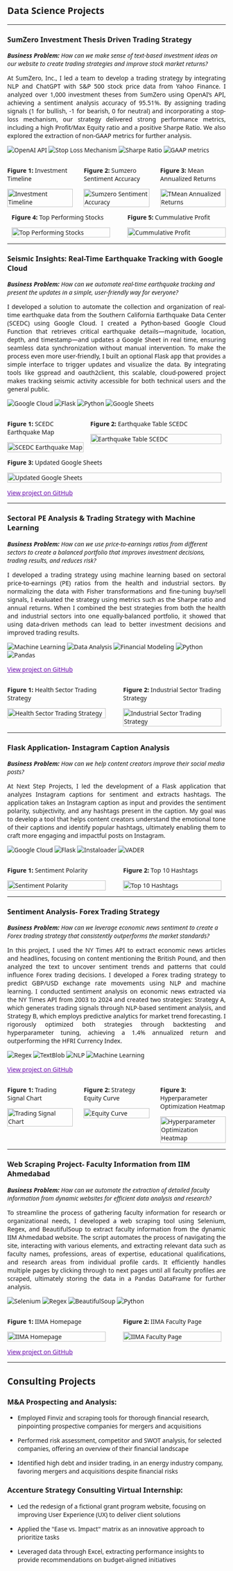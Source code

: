## Data Science Projects

---
### SumZero Investment Thesis Driven Trading Strategy

<em><strong>Business Problem:</strong> How can we make sense of text-based investment ideas on our website to create trading strategies and improve stock market returns?</em>

<div style="text-align: justify;">
At SumZero, Inc., I led a team to develop a trading strategy by integrating NLP and ChatGPT with S&P 500 stock price data from Yahoo Finance. I analyzed over 1,000 investment theses from SumZero using OpenAI’s API, achieving a sentiment analysis accuracy of 95.51%. By assigning trading signals (1 for bullish, -1 for bearish, 0 for neutral) and incorporating a stop-loss mechanism, our strategy delivered strong performance metrics, including a high Profit/Max Equity ratio and a positive Sharpe Ratio. We also explored the extraction of non-GAAP metrics for further analysis.
</div>

![OpenAI API](https://img.shields.io/badge/OpenAI_API-lightgrey?style=flat-square&logo=openai)
![Stop Loss Mechanism](https://img.shields.io/badge/Stop_Loss_Mechanism-lightgrey?style=flat-square)
![Sharpe Ratio](https://img.shields.io/badge/Sharpe_Ratio-lightgrey?style=flat-square)
![GAAP metrics](https://img.shields.io/badge/GAAP_metrics-lightgrey?style=flat-square&logo=python)

<div style="display: flex; justify-content: space-between; align-items: flex-start; flex-wrap: nowrap;">
  <div style="width: 30%; padding-right: 10px;">
    <p><strong>Figure 1:</strong> Investment Timeline</p>
    <img src="images/Timeline.png" alt="Investment Timeline" style="width: 100%; height: auto;"/>
  </div>
  <div style="width: 30%; padding-left: 10px; padding-right: 10px;">
    <p><strong>Figure 2:</strong> Sumzero Sentiment Accuracy</p>
    <img src="images/Sumzero sentiment accuracy.png" alt="Sumzero Sentiment Accuracy" style="width: 100%; height: auto;"/>
  </div>
  <div style="width: 30%; padding-left: 10px;">
    <p><strong>Figure 3:</strong> Mean Annualized Returns</p>
    <img src="images/Mean Annualized Returns.png" alt="TMean Annualized Returns" style="width: 100%; height: auto;"/>
  </div>
</div>
<div style="display: flex; justify-content: space-between; align-items: flex-start; flex-wrap: nowrap;">
  <div style="width: 45%; padding-left: 10px;">
    <p><strong>Figure 4:</strong> Top Performing Stocks</p>
    <img src="images/Top Stocks.png" alt="Top Performing Stocks" style="width: 100%; height: auto;"/>
  </div><div style="width: 45%; padding-left: 10px;">
    <p><strong>Figure 5:</strong> Cummulative Profit</p>
    <img src="images/Profit.png" alt="Cummulative Profit" style="width: 100%; height: auto;"/>
  </div>
</div>

---

### Seismic Insights: Real-Time Earthquake Tracking with Google Cloud

<em><strong>Business Problem:</strong> How can we automate real-time earthquake tracking and present the updates in a simple, user-friendly way for everyone?</em>

<div style="text-align: justify;">
I developed a solution to automate the collection and organization of real-time earthquake data from the Southern California Earthquake Data Center (SCEDC) using Google Cloud. I created a Python-based Google Cloud Function that retrieves critical earthquake details—magnitude, location, depth, and timestamp—and updates a Google Sheet in real time, ensuring seamless data synchronization without manual intervention. To make the process even more user-friendly, I built an optional Flask app that provides a simple interface to trigger updates and visualize the data. By integrating tools like gspread and oauth2client, this scalable, cloud-powered project makes tracking seismic activity accessible for both technical users and the general public.
</div>

![Google Cloud](https://img.shields.io/badge/Google_Cloud-lightgrey?style=flat-square&logo=google-cloud)
![Flask](https://img.shields.io/badge/Flask-lightgrey?style=flat-square&logo=flask)
![Python](https://img.shields.io/badge/Python-lightgrey?style=flat-square&logo=python)
![Google Sheets](https://img.shields.io/badge/Google%20Sheets-lightgrey?style=flat-square&logo=googlesheets)

<div style="display: flex; justify-content: space-between; align-items: flex-start; flex-wrap: wrap;">
  <div style="width: 35%; padding-right: 10px;">
    <p><strong>Figure 1:</strong> SCEDC Earthquake Map</p>
    <img src="images/Earthquake Map From SCEDC.gif" alt="SCEDC Earthquake Map" style="width: 100%; height: auto;"/>
  </div>
  <div style="width: 60%; padding-right: 10px;">
    <p><strong>Figure 2:</strong> Earthquake Table SCEDC</p>
    <img src="images/Earthquake Table SCEDC.png" alt="Earthquake Table SCEDC" style="width: 100%; height: auto;"/>
  </div>
  <div style="width: 100%; padding-right: 10px;">
    <p><strong>Figure 3:</strong> Updated Google Sheets</p>
    <img src="images/CC Final.png" alt="Updated Google Sheets" style="width: 100%; height: auto;"/>
  </div>
</div>

<a href="https://github.com/your-repo-link" style="color:#6a0dad;">View project on GitHub</a>

---

### Sectoral PE Analysis & Trading Strategy with Machine Learning

<em><strong>Business Problem:</strong> How can we use price-to-earnings ratios from different sectors to create a balanced portfolio that improves investment decisions, trading results, and reduces risk?</em>

<div style="text-align: justify;">
I developed a trading strategy using machine learning based on sectoral price-to-earnings (PE) ratios from the health and industrial sectors. By normalizing the data with Fisher transformations and fine-tuning buy/sell signals, I evaluated the strategy using metrics such as the Sharpe ratio and annual returns. When I combined the best strategies from both the health and industrial sectors into one equally-balanced portfolio, it showed that using data-driven methods can lead to better investment decisions and improved trading results.
</div>

![Machine Learning](https://img.shields.io/badge/Machine_Learning-lightgrey?style=flat-square)
![Data Analysis](https://img.shields.io/badge/Data_Analysis-lightgrey?style=flat-square)
![Financial Modeling](https://img.shields.io/badge/Financial_Modeling-lightgrey?style=flat-square)
![Python](https://img.shields.io/badge/Python-lightgrey?style=flat-square&logo=python)
![Pandas](https://img.shields.io/badge/Pandas-lightgrey?style=flat-square&logo=pandas)

<a href="https://github.com/Github4Aakanksha/ML/blob/main/Sectoral%20PE%20Analysis%20and%20Trading%20Strategy%20ML.ipynb" style="color:#6a0dad;">View project on GitHub</a>

<div style="display: flex; justify-content: space-between; align-items: flex-start; flex-wrap: wrap;">
  <div style="width: 45%; padding-right: 10px;">
    <p><strong>Figure 1:</strong> Health Sector Trading Strategy</p>
    <img src="images/portfolio1.png?raw=true" alt="Health Sector Trading Strategy" style="width: 100%; height: auto;"/>
  </div>
  <div style="width: 45%; padding-right: 10px;">
    <p><strong>Figure 2:</strong> Industrial Sector Trading Strategy</p>
    <img src="images/portfolio 2.png?raw=true" alt="Industrial Sector Trading Strategy" style="width: 100%; height: auto;"/>
  </div>
</div>

---

### Flask Application- Instagram Caption Analysis

<em><strong>Business Problem:</strong> How can we help content creators improve their social media posts?</em>

<div style="text-align: justify;">
At Next Step Projects,  I led the development of a Flask application that analyzes Instagram captions for sentiment and extracts hashtags. The application takes an Instagram caption as input and provides the sentiment polarity, subjectivity, and any hashtags present in the caption. My goal was to develop a tool that helps content creators understand the emotional tone of their captions and identify popular hashtags, ultimately enabling them to craft more engaging and impactful posts on Instagram.
</div>

![Google Cloud](https://img.shields.io/badge/Google_Cloud-lightgrey?style=flat-square&logo=google-cloud)
![Flask](https://img.shields.io/badge/Flask-lightgrey?style=flat-square&logo=flask)
![Instaloader](https://img.shields.io/badge/Instaloader-lightgrey?style=flat-square)
![VADER](https://img.shields.io/badge/VADER-lightgrey?style=flat-square)

<div style="display: flex; justify-content: space-between; align-items: flex-start; flex-wrap: nowrap;">
  <div style="width: 45%; padding-right: 10px;">
    <p><strong>Figure 1:</strong> Sentiment Polarity</p>
    <img src="images/Sentiment polarity.png" alt="Sentiment Polarity" style="width: 100%; height: auto;"/>
  </div>
  <div style="width: 45%; padding-left: 10px; padding-right: 10px;">
    <p><strong>Figure 2:</strong> Top 10 Hashtags</p>
    <img src="images/Hashtags.png" alt="Top 10 Hashtags" style="width: 100%; height: auto;"/>
  </div>
</div>

---

### Sentiment Analysis- Forex Trading Strategy

<em><strong>Business Problem:</strong> How can we leverage economic news sentiment to create a Forex trading strategy that consistently outperforms the market standards?</em>

<div style="text-align: justify;">
In this project, I used the NY Times API to extract economic news articles and headlines, focusing on content mentioning the British Pound, and then analyzed the text to uncover sentiment trends and patterns that could influence Forex trading decisions. I developed a Forex trading strategy to predict GBP/USD exchange rate movements using NLP and machine learning. I conducted sentiment analysis on economic news extracted via the NY Times API from 2003 to 2024 and created two strategies: Strategy A, which generates trading signals through NLP-based sentiment analysis, and Strategy B, which employs predictive analytics for market trend forecasting. I rigorously optimized both strategies through backtesting and hyperparameter tuning, achieving a 1.4% annualized return and outperforming the HFRI Currency Index.
</div>

![Regex](https://img.shields.io/badge/Regex-lightgrey?style=flat-square)
![TextBlob](https://img.shields.io/badge/TextBlob-lightgrey?style=flat-square)
![NLP](https://img.shields.io/badge/NLP-lightgrey?style=flat-square)
![Machine Learning](https://img.shields.io/badge/Machine_Learning-lightgrey?style=flat-square)

<a href="https://github.com/athk13/FX-Sentiment-Analysis-Trading-Strategy" style="color:#6a0dad;">View project on GitHub</a>

<div style="display: flex; justify-content: space-between; align-items: flex-start; flex-wrap: nowrap;">
  <div style="width: 30%; padding-right: 10px;">
    <p><strong>Figure 1:</strong> Trading Signal Chart</p>
    <img src="images/Screenshot%202024-04-16%20122044.png" alt="Trading Signal Chart" style="width: 100%; height: auto;"/>
  </div>
  <div style="width: 30%; padding-left: 10px; padding-right: 10px;">
    <p><strong>Figure 2:</strong> Strategy Equity Curve</p>
    <img src="images/Screenshot%202024-04-16%20122058.png" alt="Equity Curve" style="width: 100%; height: auto;"/>
  </div>
  <div style="width: 30%; padding-left: 10px;">
    <p><strong>Figure 3:</strong> Hyperparameter Optimization Heatmap</p>
    <img src="images/hyperparameter-heatmap.png" alt="Hyperparameter Optimization Heatmap" style="width: 100%; height: auto;"/>
  </div>
</div>

---

### Web Scraping Project- Faculty Information from IIM Ahmedabad

<em><strong>Business Problem:</strong> How can we automate the extraction of detailed faculty information from dynamic websites for efficient data analysis and research? </em>

<div style="text-align: justify;">
To streamline the process of gathering faculty information for research or organizational needs, I developed a web scraping tool using Selenium, Regex, and BeautifulSoup to extract faculty information from the dynamic IIM Ahmedabad website. The script automates the process of navigating the site, interacting with various elements, and extracting relevant data such as faculty names, professions, areas of expertise, educational qualifications, and research areas from individual profile cards. It efficiently handles multiple pages by clicking through to next pages until all faculty profiles are scraped, ultimately storing the data in a Pandas DataFrame for further analysis.
</div>

![Selenium](https://img.shields.io/badge/Selenium-lightgrey?style=flat-square&logo=selenium)
![Regex](https://img.shields.io/badge/Regex-lightgrey?style=flat-square)
![BeautifulSoup](https://img.shields.io/badge/BeautifulSoup-lightgrey?style=flat-square)
![Python](https://img.shields.io/badge/Python-lightgrey?style=flat-square)

<div style="display: flex; justify-content: space-between; align-items: flex-start; flex-wrap: wrap;">
  <div style="width: 45%; padding-right: 10px;">
    <p><strong>Figure 1:</strong> IIMA Homepage</p>
    <img src="images/IIMA Webscrape.png?raw=true" alt="IIMA Homepage" style="width: 100%; height: auto;"/>
  </div>
  <div style="width: 45%; padding-right: 10px;">
    <p><strong>Figure 2:</strong> IIMA Faculty Page</p>
    <img src="images/IIMA Faculty page.png?raw=true" alt="IIMA Faculty Page" style="width: 100%; height: auto;"/>
  </div>
</div>

<a href="https://github.com/Github4Aakanksha/ML/blob/main/Webscraping%20Assessment.ipynb" style="color:#6a0dad;">View project on GitHub</a>

---

## Consulting Projects

### M&A Prospecting and Analysis:
  
- Employed Finviz and scraping tools for thorough financial research, pinpointing prospective companies for mergers and acquisitions
  
- Performed risk assessment, competitor and SWOT analysis, for selected companies, offering an overview of their financial landscape
  
- Identified high debt and insider trading, in an energy industry company, favoring mergers and acquisitions despite financial risks


### Accenture Strategy Consulting Virtual Internship:
  
- Led the redesign of a fictional grant program website, focusing on improving User Experience (UX) to deliver client solutions
  
- Applied the "Ease vs. Impact" matrix as an innovative approach to prioritize tasks
  
- Leveraged data through Excel, extracting performance insights to provide recommendations on budget-aligned initiatives

<style>
  body {
    font-family: 'Noto Sans', sans-serif;

  }
</style>
